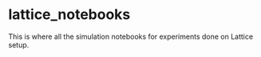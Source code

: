 # lattice_notebooks

This is where all the simulation notebooks for experiments done on Lattice setup.
